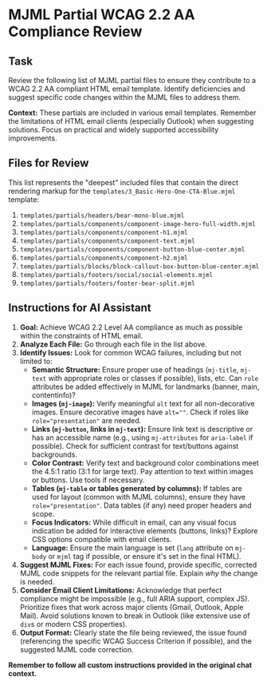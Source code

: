 # MJML Partial WCAG 2.2 AA Compliance Review

## Task

Review the following list of MJML partial files to ensure they contribute to a WCAG 2.2 AA compliant HTML email template. Identify deficiencies and suggest specific code changes within the MJML files to address them.

**Context:** These partials are included in various email templates. Remember the limitations of HTML email clients (especially Outlook) when suggesting solutions. Focus on practical and widely supported accessibility improvements.

## Files for Review

This list represents the "deepest" included files that contain the direct rendering markup for the `templates/3_Basic-Hero-One-CTA-Blue.mjml` template:

1.  `templates/partials/headers/bear-mono-blue.mjml`
2.  `templates/partials/components/component-image-hero-full-width.mjml`
3.  `templates/partials/components/component-h1.mjml`
4.  `templates/partials/components/component-text.mjml`
5.  `templates/partials/components/component-button-blue-center.mjml`
6.  `templates/partials/components/component-h2.mjml`
7.  `templates/partials/blocks/block-callout-box-button-blue-center.mjml`
8.  `templates/partials/footers/social/social-elements.mjml`
9.  `templates/partials/footers/footer-bear-split.mjml`

## Instructions for AI Assistant

1.  **Goal:** Achieve WCAG 2.2 Level AA compliance as much as possible within the constraints of HTML email.
2.  **Analyze Each File:** Go through each file in the list above.
3.  **Identify Issues:** Look for common WCAG failures, including but not limited to:
    - **Semantic Structure:** Ensure proper use of headings (`mj-title`, `mj-text` with appropriate roles or classes if possible), lists, etc. Can `role` attributes be added effectively in MJML for landmarks (banner, main, contentinfo)?
    - **Images (`mj-image`):** Verify meaningful `alt` text for all non-decorative images. Ensure decorative images have `alt=""`. Check if roles like `role="presentation"` are needed.
    - **Links (`mj-button`, links in `mj-text`):** Ensure link text is descriptive or has an accessible name (e.g., using `mj-attributes` for `aria-label` if possible). Check for sufficient contrast for text/buttons against backgrounds.
    - **Color Contrast:** Verify text and background color combinations meet the 4.5:1 ratio (3:1 for large text). Pay attention to text within images or buttons. Use tools if necessary.
    - **Tables (`mj-table` or tables generated by columns):** If tables are used for layout (common with MJML columns), ensure they have `role="presentation"`. Data tables (if any) need proper headers and scope.
    - **Focus Indicators:** While difficult in email, can any visual focus indication be added for interactive elements (buttons, links)? Explore CSS options compatible with email clients.
    - **Language:** Ensure the main language is set (`lang` attribute on `mj-body` or `mjml` tag if possible, or ensure it's set in the final HTML).
4.  **Suggest MJML Fixes:** For each issue found, provide specific, corrected MJML code snippets for the relevant partial file. Explain _why_ the change is needed.
5.  **Consider Email Client Limitations:** Acknowledge that perfect compliance might be impossible (e.g., full ARIA support, complex JS). Prioritize fixes that work across major clients (Gmail, Outlook, Apple Mail). Avoid solutions known to break in Outlook (like extensive use of `div`s or modern CSS properties).
6.  **Output Format:** Clearly state the file being reviewed, the issue found (referencing the specific WCAG Success Criterion if possible), and the suggested MJML code correction.

**Remember to follow all custom instructions provided in the original chat context.**
